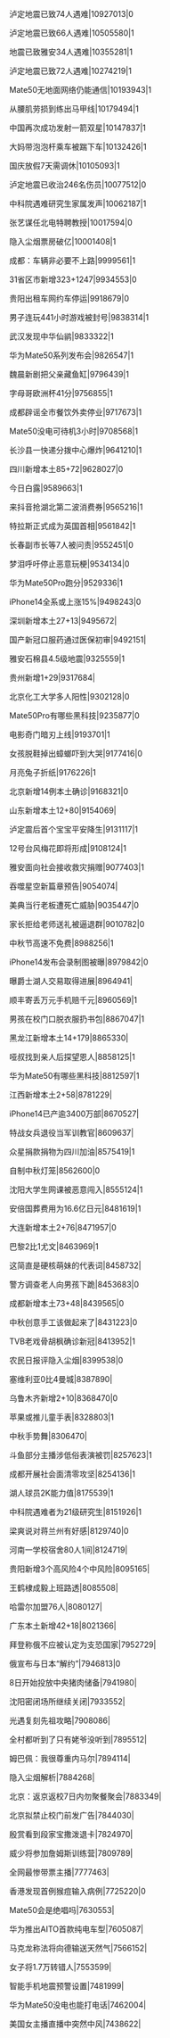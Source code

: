 泸定地震已致74人遇难|10927013|0

泸定地震已致66人遇难|10505580|1

地震已致雅安34人遇难|10355281|1

泸定地震已致72人遇难|10274219|1

Mate50无地面网络仍能通信|10193943|1

从腰肌劳损到练出马甲线|10179494|1

中国再次成功发射一箭双星|10147837|1

大妈带泡泡杆乘车被踹下车|10132426|1

国庆放假7天需调休|10105093|1

泸定地震已收治246名伤员|10077512|0

中科院遇难研究生家属发声|10062187|1

张艺谋任北电特聘教授|10017594|0

隐入尘烟票房破亿|10001408|1

成都：车辆非必要不上路|9999561|1

31省区市新增323+1247|9934553|0

贵阳出租车网约车停运|9918679|0

男子连玩441小时游戏被封号|9838314|1

武汉发现中华仙鹟|9833322|1

华为Mate50系列发布会|9826547|1

魏晨新剧把父亲藏鱼缸|9796439|1

字母哥欧洲杯41分|9756855|1

成都辟谣全市餐饮外卖停业|9717673|1

Mate50没电可待机3小时|9708568|1

长沙县一快递分拨中心爆炸|9641210|1

四川新增本土85+72|9628027|0

今日白露|9589663|1

来抖音抢湖北第二波消费券|9565216|1

特拉斯正式成为英国首相|9561842|1

长春副市长等7人被问责|9552451|0

梦泪呼吁停止恶意玩梗|9534134|0

华为Mate50Pro跑分|9529336|1

iPhone14全系或上涨15%|9498243|0

深圳新增本土27+13|9495672|

国产新冠口服药通过医保初审|9492151|

雅安石棉县4.5级地震|9325559|1

贵州新增1+29|9317684|

北京化工大学多人阳性|9302128|0

Mate50Pro有哪些黑科技|9235877|0

电影奇门暗刃上线|9193701|1

女孩脱鞋掉出蟑螂吓到大哭|9177416|0

月亮兔子折纸|9176226|1

北京新增14例本土确诊|9168321|0

山东新增本土12+80|9154069|

泸定震后首个宝宝平安降生|9131117|1

12号台风梅花即将形成|9108124|1

雅安面向社会接收救灾捐赠|9077403|1

吞噬星空新篇章预告|9054074|

美典当行老板遭死亡威胁|9035447|0

家长拒给老师送礼被逼退群|9010782|0

中秋节高速不免费|8988256|1

iPhone14发布会录制图被曝|8979842|0

曝爵士湖人交易取得进展|8964941|

顺丰寄丢万元手机赔千元|8960569|1

男孩在校门口脱衣服扔书包|8867047|1

黑龙江新增本土14+179|8865330|

哑叔找到亲人后探望恩人|8858125|1

华为Mate50有哪些黑科技|8812597|1

江西新增本土2+58|8781229|

iPhone14已产逾3400万部|8670527|

特战女兵退役当军训教官|8609637|

众星捐款捐物为四川加油|8575419|1

自制中秋灯笼|8562600|0

沈阳大学生网课被恶意闯入|8555124|1

安倍国葬费用为16.6亿日元|8481619|1

大连新增本土2+76|8471957|0

巴黎2比1尤文|8463969|1

这简直是硬核萌妹的代表词|8458732|

警方调查老人向男孩下跪|8453683|0

成都新增本土73+48|8439565|0

中秋创意手工该做起来了|8431223|0

TVB老戏骨胡枫确诊新冠|8413952|1

农民日报评隐入尘烟|8399538|0

塞维利亚0比4曼城|8387890|

乌鲁木齐新增2+10|8368470|0

苹果或推儿童手表|8328803|1

中秋手势舞|8306470|

斗鱼部分主播涉低俗表演被罚|8257623|1

成都开展社会面清零攻坚|8254136|1

湖人球员2K能力值|8175539|1

中科院遇难者为21级研究生|8151926|1

梁爽说对蒋兰州有好感|8129740|0

河南一学校宿舍80人1间|8124719|

贵阳新增3个高风险4个中风险|8095165|

王鹤棣成毅上班路透|8085508|

哈雷尔加盟76人|8080127|

广东本土新增42+18|8021366|

拜登称俄不应被认定为支恐国家|7952729|

俄宣布与日本“解约”|7946813|0

8日开始投放中央猪肉储备|7941980|

沈阳密闭场所继续关闭|7933552|

光遇复刻先祖攻略|7908086|

全村都听到了只有姥爷没听到|7895512|

姆巴佩：我很尊重内马尔|7894114|

隐入尘烟解析|7884268|

北京：返京返校7日内勿聚餐聚会|7883349|

北京拟禁止校门前发广告|7844030|

殷赏看到段家宝撒泼退卡|7824970|

威少将参加詹姆斯训练营|7809789|

全网最惨带票主播|7777463|

香港发现首例猴痘输入病例|7725220|0

Mate50会是绝唱吗|7630553|

华为推出AITO首款纯电车型|7605087|

马克龙称法将向德输送天然气|7566152|

女子将1.7万转错人|7553599|

智能手机地震预警设置|7481999|

华为Mate50没电也能打电话|7462004|

美国女主播直播中突然中风|7438622|

